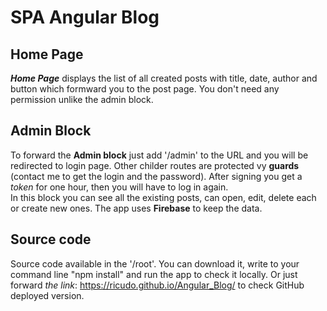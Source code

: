 # SPA Angular Blog
## Home Page
***Home Page*** displays the list of all created posts with title, date, author and button which formward you to the post page. You don't need any permission unlike the admin block.
  
## Admin Block
To forward the **Admin block** just add '/admin' to the URL and you will be redirected to login page. Other childer routes are protected vy **guards** (contact me to get the login and the password). After signing you get a *token* for one hour, then you will have to log in again.  
In this block you can see all the existing posts, can open, edit, delete each or create new ones. The app uses **Firebase** to keep the data.  
  
## Source code
Source code available in the '/root'. You can download it, write to your command line "npm install" and run the app to check it locally. Or just forward *the link*: https://ricudo.github.io/Angular_Blog/ to check GitHub deployed version.
